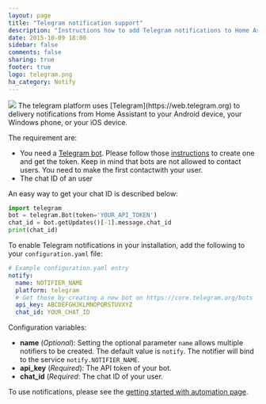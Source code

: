```yaml
---
layout: page
title: "Telegram notification support"
description: "Instructions how to add Telegram notifications to Home Assistant."
date: 2015-10-09 18:00
sidebar: false
comments: false
sharing: true
footer: true
logo: telegram.png
ha_category: Notify
---
```


<img src='/images/supported_brands/telegram.png' class='brand pull-right' />
The telegram platform uses [Telegram](https://web.telegram.org) to delivery notifications from Home Assistant to your Android device, your Windows phone, or your iOS device.

The requirement are:

- You need a [Telegram bot](https://core.telegram.org/bots). Please follow those [instructions](https://core.telegram.org/bots#botfather) to create one and get the token. Keep in mind that bots are not allowed to contact users. You need to make the first contactwith your user. 
- The chat ID of an user

An easy way to get your chat ID is described below:

```python
import telegram
bot = telegram.Bot(token='YOUR_API_TOKEN')
chat_id = bot.getUpdates()[-1].message.chat_id
print(chat_id)
```

To enable Telegram notifications in your installation, add the following to your `configuration.yaml` file:

```yaml
# Example configuration.yaml entry
notify:
  name: NOTIFIER_NAME
  platform: telegram
  # Get those by creating a new bot on https://core.telegram.org/bots
  api_key: ABCDEFGHJKLMNOPQRSTUVXYZ
  chat_id: YOUR_CHAT_ID
```

Configuration variables:

- **name** (*Optional*): Setting the optional parameter `name` allows multiple notifiers to be created.
The default value is `notify`. The notifier will bind to the service
`notify.NOTIFIER_NAME`.
- **api_key** (*Required*): The API token of your bot.
- **chat_id** (*Required*: The chat ID of your user.

To use notifications, please see the [getting started with automation page]({{site_root}}/components/automation.html).
